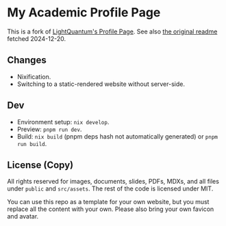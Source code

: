 # My Academic Profile Page

This is a fork of [LightQuantum's Profile Page](https://github.com/PhotonQuantum/landingpage).
See also [the original readme](./README-LightQuantum.md) fetched 2024-12-20.

## Changes

+ Nixification.
+ Switching to a static-rendered website without server-side.

## Dev

+ Environment setup: `nix develop`.
+ Preview: `pnpm run dev`.
+ Build: `nix build` (pnpm deps hash not automatically generated) or `pnpm run build`.


## License (Copy)

All rights reserved for images, documents, slides, PDFs, MDXs, and all files under `public` and `src/assets`.
The rest of the code is licensed under MIT.

You can use this repo as a template for your own website, but you must replace all the content with your own.
Please also bring your own favicon and avatar.
